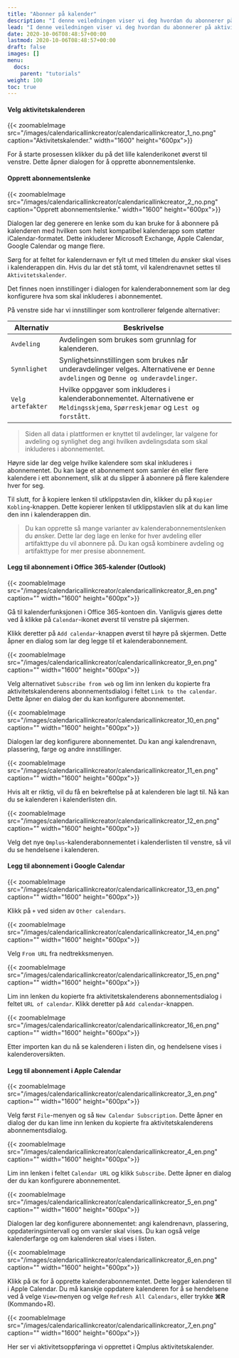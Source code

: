 ```yaml
---
title: "Abonner på kalender"
description: "I denne veiledningen viser vi deg hvordan du abonnerer på aktivitetskalenderen din i Exchange eller Apple Calendar."
lead: "I denne veiledningen viser vi deg hvordan du abonnerer på aktivitetskalenderen din i Exchange eller Apple Calendar."
date: 2020-10-06T08:48:57+00:00
lastmod: 2020-10-06T08:48:57+00:00
draft: false
images: []
menu:
  docs:
    parent: "tutorials"
weight: 100
toc: true
---
```


#### Velg aktivitetskalenderen
{{< zoomableImage src="/images/calendaricallinkcreator/calendaricallinkcreator_1_no.png" caption="Aktivitetskalender." width="1600" height="600px">}}

For å starte prosessen klikker du på det lille kalenderikonet øverst til venstre. Dette åpner dialogen for å opprette abonnementslenke.

#### Opprett abonnementslenke
{{< zoomableImage src="/images/calendaricallinkcreator/calendaricallinkcreator_2_no.png" caption="Opprett abonnementslenke." width="1600" height="600px">}}

Dialogen lar deg generere en lenke som du kan bruke for å abonnere på kalenderen med hvilken som helst kompatibel kalenderapp som støtter iCalendar-formatet. Dette inkluderer Microsoft Exchange, Apple Calendar, Google Calendar og mange flere.

Sørg for at feltet for kalendernavn er fylt ut med tittelen du ønsker skal vises i kalenderappen din. Hvis du lar det stå tomt, vil kalendrenavnet settes til `Aktivitetskalender`.

Det finnes noen innstillinger i dialogen for kalenderabonnement som lar deg konfigurere hva som skal inkluderes i abonnementet.

På venstre side har vi innstillinger som kontrollerer følgende alternativer:

| Alternativ                  | Beskrivelse                                                                                             |
|-----------------------------|---------------------------------------------------------------------------------------------------------|
| `Avdeling`                | Avdelingen som brukes som grunnlag for kalenderen.                                                      |
| `Synnlighet`                | Synlighetsinnstillingen som brukes når underavdelinger velges. Alternativene er `Denne avdelingen` og `Denne og underavdelinger`. |
| `Velg artefakter`     | Hvilke oppgaver som inkluderes i kalenderabonnementet. Alternativene er `Meldingsskjema`, `Spørreskjemar` og `Lest og forstått`. |

> Siden all data i plattformen er knyttet til avdelinger, lar valgene for avdeling og synlighet deg angi hvilken avdelingsdata som skal inkluderes i abonnementet.

Høyre side lar deg velge hvilke kalendere som skal inkluderes i abonnementet. Du kan lage et abonnement som samler én eller flere kalendere i ett abonnement, slik at du slipper å abonnere på flere kalendere hver for seg.

Til slutt, for å kopiere lenken til utklippstavlen din, klikker du på `Kopier Kobling`-knappen. Dette kopierer lenken til utklippstavlen slik at du kan lime den inn i kalenderappen din.

> Du kan opprette så mange varianter av kalenderabonnementslenken du ønsker. Dette lar deg lage en lenke for hver avdeling eller artifakttype du vil abonnere på. Du kan også kombinere avdeling og artifakttype for mer presise abonnement.

#### Legg til abonnement i Office 365-kalender (Outlook)

{{< zoomableImage src="/images/calendaricallinkcreator/calendaricallinkcreator_8_en.png" caption="" width="1600" height="600px">}}

Gå til kalenderfunksjonen i Office 365-kontoen din. Vanligvis gjøres dette ved å klikke på `Calendar`-ikonet øverst til venstre på skjermen.

Klikk deretter på `Add calendar`-knappen øverst til høyre på skjermen. Dette åpner en dialog som lar deg legge til et kalenderabonnement.

{{< zoomableImage src="/images/calendaricallinkcreator/calendaricallinkcreator_9_en.png" caption="" width="1600" height="600px">}}

Velg alternativet `Subscribe from web` og lim inn lenken du kopierte fra aktivitetskalenderens abonnementsdialog i feltet `Link to the calendar`. Dette åpner en dialog der du kan konfigurere abonnementet.

{{< zoomableImage src="/images/calendaricallinkcreator/calendaricallinkcreator_10_en.png" caption="" width="1600" height="600px">}}

Dialogen lar deg konfigurere abonnementet. Du kan angi kalendrenavn, plassering, farge og andre innstillinger.

{{< zoomableImage src="/images/calendaricallinkcreator/calendaricallinkcreator_11_en.png" caption="" width="1600" height="600px">}}

Hvis alt er riktig, vil du få en bekreftelse på at kalenderen ble lagt til. Nå kan du se kalenderen i kalenderlisten din.

{{< zoomableImage src="/images/calendaricallinkcreator/calendaricallinkcreator_12_en.png" caption="" width="1600" height="600px">}}

Velg det nye `Qmplus`-kalenderabonnementet i kalenderlisten til venstre, så vil du se hendelsene i kalenderen.

#### Legg til abonnement i Google Calendar

{{< zoomableImage src="/images/calendaricallinkcreator/calendaricallinkcreator_13_en.png" caption="" width="1600" height="600px">}}

Klikk på `+` ved siden av `Other calendars`.

{{< zoomableImage src="/images/calendaricallinkcreator/calendaricallinkcreator_14_en.png" caption="" width="1600" height="600px">}}

Velg `From URL` fra nedtrekksmenyen.

{{< zoomableImage src="/images/calendaricallinkcreator/calendaricallinkcreator_15_en.png" caption="" width="1600" height="600px">}}

Lim inn lenken du kopierte fra aktivitetskalenderens abonnementsdialog i feltet `URL of calendar`. Klikk deretter på `Add calendar`-knappen.

{{< zoomableImage src="/images/calendaricallinkcreator/calendaricallinkcreator_16_en.png" caption="" width="1600" height="600px">}}

Etter importen kan du nå se kalenderen i listen din, og hendelsene vises i kalenderoversikten.

#### Legg til abonnement i Apple Calendar

{{< zoomableImage src="/images/calendaricallinkcreator/calendaricallinkcreator_3_en.png" caption="" width="1600" height="600px">}}

Velg først `File`-menyen og så `New Calendar Subscription`. Dette åpner en dialog der du kan lime inn lenken du kopierte fra aktivitetskalenderens abonnementsdialog.

{{< zoomableImage src="/images/calendaricallinkcreator/calendaricallinkcreator_4_en.png" caption="" width="1600" height="600px">}}

Lim inn lenken i feltet `Calendar URL` og klikk `Subscribe`. Dette åpner en dialog der du kan konfigurere abonnementet.

{{< zoomableImage src="/images/calendaricallinkcreator/calendaricallinkcreator_5_en.png" caption="" width="1600" height="600px">}}

Dialogen lar deg konfigurere abonnementet: angi kalendrenavn, plassering, oppdateringsintervall og om varsler skal vises. Du kan også velge kalenderfarge og om kalenderen skal vises i listen.

{{< zoomableImage src="/images/calendaricallinkcreator/calendaricallinkcreator_6_en.png" caption="" width="1600" height="600px">}}

Klikk på `OK` for å opprette kalenderabonnementet. Dette legger kalenderen til i Apple Calendar. Du må kanskje oppdatere kalenderen for å se hendelsene ved å velge `View`‑menyen og velge `Refresh All Calendars`, eller trykke **⌘R** (Kommando+R).

{{< zoomableImage src="/images/calendaricallinkcreator/calendaricallinkcreator_7_en.png" caption="" width="1600" height="600px">}}

Her ser vi aktivitetsoppføringa vi opprettet i Qmplus aktivitetskalender.
